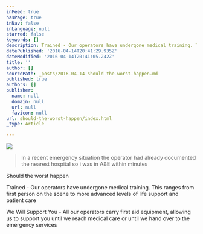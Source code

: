 ```yaml
---
inFeed: true
hasPage: true
inNav: false
inLanguage: null
starred: false
keywords: []
description: Trained - Our operators have undergone medical training. This ranges from first person on the scene to more advanced levels of life support and patient care
datePublished: '2016-04-14T20:41:29.935Z'
dateModified: '2016-04-14T20:41:05.242Z'
title: ''
author: []
sourcePath: _posts/2016-04-14-should-the-worst-happen.md
published: true
authors: []
publisher:
  name: null
  domain: null
  url: null
  favicon: null
url: should-the-worst-happen/index.html
_type: Article

---
```

![](https://the-grid-user-content.s3-us-west-2.amazonaws.com/ce6a2bb9-f957-40b3-afa6-a87dadda0f2a.jpg)

> In a recent emergency situation the operator had already documented the nearest hospital so i was in A&E within minutes

Should the worst happen

Trained - Our operators have undergone medical training. This ranges from first person on the scene to more advanced levels of life support and patient care

We Will Support You - All our operators carry first aid equipment, allowing us to support you until we reach medical care or until we hand over to the emergency services